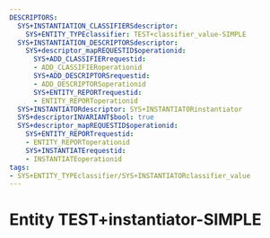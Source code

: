 ```yaml
---
DESCRIPTORS:
  SYS+INSTANTIATION_CLASSIFIERSdescriptor:
    SYS+ENTITY_TYPEclassifier: TEST+classifier_value-SIMPLE
  SYS+INSTANTIATION_DESCRIPTORSdescriptor:
    SYS+descriptor_mapREQUESTID$operationid:
      SYS+ADD_CLASSIFIERrequestid:
      - ADD_CLASSIFIERoperationid
      SYS+ADD_DESCRIPTORSrequestid:
      - ADD_DESCRIPTORSoperationid
      SYS+ENTITY_REPORTrequestid:
      - ENTITY_REPORToperationid
  SYS+INSTANTIATORdescriptor: SYS+INSTANTIATORinstantiator
  SYS+descriptorINVARIANT$bool: true
  SYS+descriptor_mapREQUESTID$operationid:
    SYS+ENTITY_REPORTrequestid:
    - ENTITY_REPORToperationid
    SYS+INSTANTIATErequestid:
    - INSTANTIATEoperationid
tags:
- SYS+ENTITY_TYPEclassifier/SYS+INSTANTIATORclassifier_value
---
```

# Entity TEST+instantiator-SIMPLE

